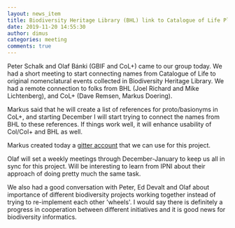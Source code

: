 ```yaml
---
layout: news_item
title: Biodiversity Heritage Library (BHL) link to Catalogue of Life Plus (CoL+)
date: 2019-11-20 14:55:30
author: dimus
categories: meeting
comments: true
---
```


Peter Schalk and Olaf Bánki (GBIF and CoL+) came to our group today. We had a
short meeting to start connecting names from Catalogue of Life to original
nomenclatural events collected in Biodiversity Heritage Library. We had a
remote connection to folks from BHL (Joel Richard and Mike Lichtenberg), and
CoL+ (Dave Remsen, Markus Doering).

Markus said that he will create a list of references for proto/basionyms in
CoL+, and starting December I will start trying to connect the names from BHL
to these references. If things work well, it will enhance usability of
Col/Col+ and BHL as well.

Markus created today a [gitter
account](https://gitter.im/CatalogueOfLife/colbhl) that we can use for this
project.

Olaf will set a weekly meetings through December-January to keep us all in
sync for this project. Will be interesting to learn from IPNI about their
approach of doing pretty much the same task.

We also had a good conversation with Peter, Ed Devalt and Olaf about
importance of different biodiversity projects working together instead of
trying to re-implement each other 'wheels'. I would say there is definitely a
progress in cooperation between different initiatives and it is good news for
biodiversity informatics.
